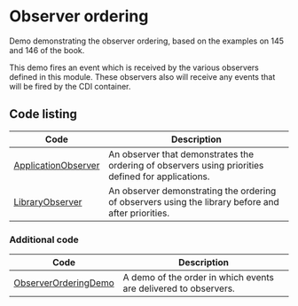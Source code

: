 # Observer ordering

Demo demonstrating the observer ordering, based on the examples on 145 and 146 of the book.

This demo fires an event which is received by the various observers defined in this module. These observers also will receive any events that will be
fired by the CDI container.

## Code listing

| Code                                                                                               | Description                                                                                        |
|----------------------------------------------------------------------------------------------------|----------------------------------------------------------------------------------------------------|
| [ApplicationObserver](src/main/java/org/omnifaces/procdi/events/ordering/ApplicationObserver.java) | An observer that demonstrates the ordering of observers using priorities defined for applications. |
| [LibraryObserver](src/main/java/org/omnifaces/procdi/events/ordering/LibraryObserver.java)         | An observer demonstrating the ordering of observers using the library before and after priorities. |


### Additional code

| Code                                                                                                 | Description                                                     |
|------------------------------------------------------------------------------------------------------|-----------------------------------------------------------------|
| [ObserverOrderingDemo](src/main/java/org/omnifaces/procdi/events/ordering/ObserverOrderingDemo.java) | A demo of the order in which events are delivered to observers. |


